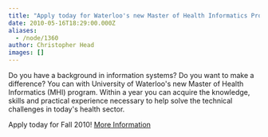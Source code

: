 ```yaml
---
title: "Apply today for Waterloo's new Master of Health Informatics Program"
date: 2010-05-16T18:29:00.000Z
aliases:
  - /node/1360
author: Christopher Head
images: []
---
```


<div class="field field-name-body field-type-text-with-summary field-label-hidden"><div class="field-items"><div class="field-item even"><p>Do you have a background in information systems? Do you want to make a difference? You can with University of Waterloo&apos;s new Master of Health Informatics (MHI) program. Within a year you can acquire the knowledge, skills and practical experience necessary to help solve the technical challenges in today&apos;s health sector.</p>
<p>Apply today for Fall 2010! <a href="https://www.cs.uwaterloo.ca/grad/mhi/recruit/059">More Information</a></p>
</div></div></div>    <footer>
          </footer>
